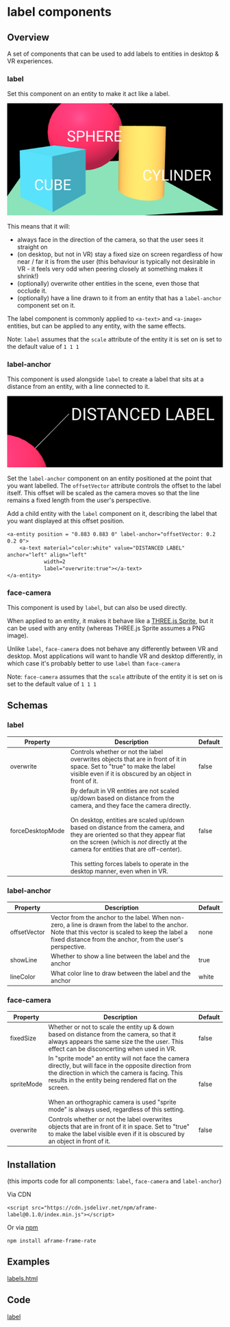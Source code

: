 # label components

## Overview

A set of components that can be used to add labels to entities in desktop & VR experiences.

### label

Set this component on an entity to make it act like a label.  

![image-20220811164727667](image-20220811164727667.png)

This means that it will:

- always face in the direction of the camera, so that the user sees it straight on
- (on desktop, but not in VR) stay a fixed size on screen regardless of how near / far it is from the user (this behaviour is typically not desirable in VR - it feels very odd when peering closely at something makes it shrink!)
- (optionally) overwrite other entities in the scene, even those that occlude it.
- (optionally) have a line drawn to it from an entity that has a `label-anchor` component set on it.

The label component is commonly applied to `<a-text>` and `<a-image>` entities, but can be applied to any entity, with the same effects.

Note:  `label` assumes that the `scale` attribute of the entity it is set on is set to the default value of `1 1 1`

### label-anchor

This component is used alongside `label` to create a label that sits at a distance from an entity, with a line connected to it.

![image-20220811164814125](image-20220811164814125.png)



Set the `label-anchor` component on an entity positioned at the point that you want labelled.  The `offsetVector` attribute controls the offset to the label itself.  This offset will be scaled as the camera moves so that the line remains a fixed length from the user's perspective.

Add a child entity with the `label` component on it, describing the label that you want displayed at this offset position.

```
<a-entity position = "0.883 0.883 0" label-anchor="offsetVector: 0.2 0.2 0">
    <a-text material="color:white" value="DISTANCED LABEL" anchor="left" align="left"
            width=2
            label="overwrite:true"></a-text>
</a-entity>
```



### face-camera

This component is used by `label`, but can also be used directly.

When applied to an entity, it makes it behave like a [THREE.js Sprite](https://threejs.org/docs/#api/en/objects/Sprite), but it can be used with any entity (whereas THREE.js Sprite assumes a PNG image).

Unlike `label`, `face-camera` does not behave any differently between VR and desktop.  Most applications will want to handle VR and desktop differently, in which case it's probably better to use `label` than `face-camera`

Note:  `face-camera` assumes that the `scale` attribute of the entity it is set on is set to the default value of `1 1 1`



## Schemas

### label

| Property         | Description                                                  | Default |
| ---------------- | ------------------------------------------------------------ | ------- |
| overwrite        | Controls whether or not the label overwrites objects that are in front of it in space.  Set to "true" to make the label visible even if it is obscured by an object in front of it. | false   |
| forceDesktopMode | By default in VR entities are not scaled up/down based on distance from the camera, and they face the camera directly.<br /><br />On desktop, entities are scaled up/down based on distance from the camera, and they are oriented so that they appear flat on the screen (which is *not* directly at the camera for entities that are off-center).<br /><br />This setting forces labels to operate in the desktop manner, even when in VR. | false   |



### label-anchor

| Property     | Description                                                  | Default |
| ------------ | ------------------------------------------------------------ | ------- |
| offsetVector | Vector from the anchor to the label.  When non-zero, a line is drawn from the label to the anchor.  Note that this vector is scaled to keep the label a fixed distance from the  anchor, from the user's perspective. | none    |
| showLine     | Whether to show a line between the label and the anchor      | true    |
| lineColor    | What color line to draw between the label and the anchor     | white   |



### face-camera

| Property   | Description                                                  | Default |
| ---------- | ------------------------------------------------------------ | ------- |
| fixedSize  | Whether or not to scale the entity up & down based on distance from the camera, so that it always appears the same size the the user.  This effect can be disconcerting when used in VR. | false   |
| spriteMode | In "sprite mode" an entity will not face the camera directly, but will face in the opposite direction from the direction in which the camera is facing.  This results in the entity being rendered flat on the screen.<br /><br />When an orthographic camera is used "sprite mode" is always used, regardless of this setting. | false   |
| overwrite  | Controls whether or not the label overwrites objects that are in front of it in space.  Set to "true" to make the label visible even if it is obscured by an object in front of it. | false   |



## Installation

(this imports code for all components: `label`, `face-camera` and `label-anchor`)

Via CDN 

```
<script src="https://cdn.jsdelivr.net/npm/aframe-label@0.1.0/index.min.js"></script>
```

Or via [npm](https://www.npmjs.com/package/aframe-label)

```
npm install aframe-frame-rate
```

## Examples

[labels.html](https://diarmidmackenzie.github.io/aframe-components/component-usage/labels.html)



## Code

  [label](https://github.com/diarmidmackenzie/aframe-components/blob/main/components/label/index.js)